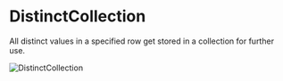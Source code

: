 # DistinctCollection

All distinct values in a specified row get stored in a collection for further use. 

![DistinctCollection](https://user-images.githubusercontent.com/78645935/119559663-4501d900-bda3-11eb-8538-c4ba15b0d0b6.png)

